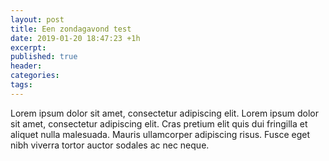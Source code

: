 ```yaml
---
layout: post
title: Een zondagavond test
date: 2019-01-20 18:47:23 +1h
excerpt:
published: true
header:
categories: 
tags: 
---
```


Lorem ipsum dolor sit amet, consectetur adipiscing elit. Lorem ipsum dolor sit amet, consectetur adipiscing elit. Cras pretium elit quis dui fringilla et aliquet nulla malesuada. Mauris ullamcorper adipiscing risus. Fusce eget nibh viverra tortor auctor sodales ac nec neque. 